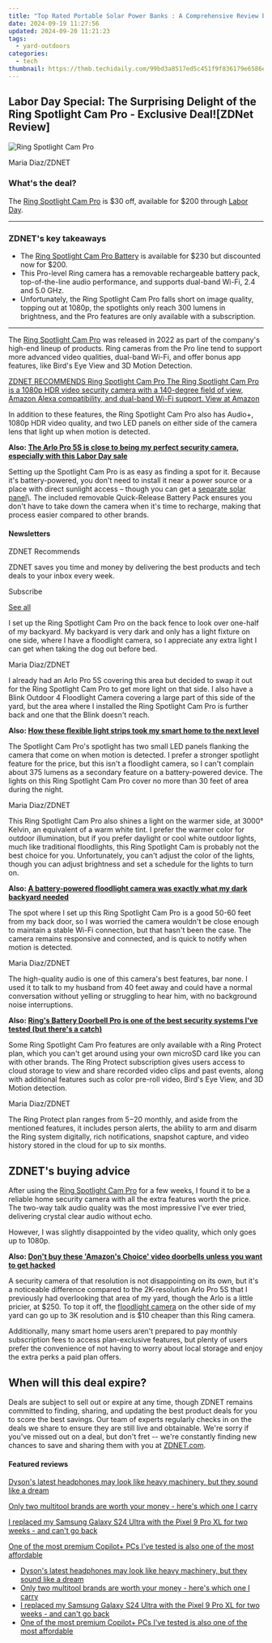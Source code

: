 ```yaml
---
title: "Top Rated Portable Solar Power Banks : A Comprehensive Review by ZDNet"
date: 2024-09-19 11:27:56
updated: 2024-09-20 11:21:23
tags:
  - yard-outdoors
categories:
  - tech
thumbnail: https://thmb.techidaily.com/99bd3a8517ed5c451f9f836179e6586efe05dbc59db5ea292ed9c7e8afff15a8.jpg
---
```


## Labor Day Special: The Surprising Delight of the Ring Spotlight Cam Pro - Exclusive Deal![ZDNet Review]

![Ring Spotlight Cam Pro](https://www.zdnet.com/a/img/resize/ed531cb57b902b3ba1e3b5ed22c33afa5cf5df7d/2024/03/12/882d828b-b99a-48b1-bd18-4b819491ec9b/1.jpg?auto=webp&width=1280)

Maria Diaz/ZDNET

### What's the deal?

The [Ring Spotlight Cam Pro](https://buy.geni.us/Proxy.ashx?TSID=368250&GR%5FURL=https%3A%2F%2Fwww.amazon.com%2FRing-Spotlight-Cam-Pro-Battery-White%2Fdp%2FB09DRX62ZV%3Ftag%3Dzd-buy-button-20%26ascsubtag%3D%5F%5FCOM%5FCLICK%5FID%5F%5F%7Cfc654aac-451d-4428-990d-834c2c6ab84a%7Cdtp&dtb=1) is $30 off, available for $200 through [Labor Day](https://www.zdnet.com/article/best-labor-day-deals-2024-8-29/).

---

### ZDNET's key takeaways  

* The [Ring Spotlight Cam Pro Battery](https://buy.geni.us/Proxy.ashx?TSID=368250&GR%5FURL=https%3A%2F%2Fwww.amazon.com%2FRing-Spotlight-Cam-Pro-Battery-White%2Fdp%2FB09DRX62ZV%3Ftag%3Dzd-buy-button-20%26ascsubtag%3D%5F%5FCOM%5FCLICK%5FID%5F%5F%7Cfc654aac-451d-4428-990d-834c2c6ab84a%7Cdtp&dtb=1) is available for $230 but discounted now for $200.
* This Pro-level Ring camera has a removable rechargeable battery pack, top-of-the-line audio performance, and supports dual-band Wi-Fi, 2.4 and 5.0 GHz.
* Unfortunately, the Ring Spotlight Cam Pro falls short on image quality, topping out at 1080p, the spotlights only reach 300 lumens in brightness, and the Pro features are only available with a subscription.

---

The [Ring Spotlight Cam Pro](https://buy.geni.us/Proxy.ashx?TSID=368250&GR%5FURL=https%3A%2F%2Fwww.amazon.com%2FRing-Spotlight-Cam-Pro-Battery-White%2Fdp%2FB09DRX62ZV%3Ftag%3Dzd-buy-button-20%26ascsubtag%3D%5F%5FCOM%5FCLICK%5FID%5F%5F%7Cfc654aac-451d-4428-990d-834c2c6ab84a%7Cdtp&dtb=1) was released in 2022 as part of the company's high-end lineup of products. Ring cameras from the Pro line tend to support more advanced video qualities, dual-band Wi-Fi, and offer bonus app features, like Bird's Eye View and 3D Motion Detection. 

[ZDNET RECOMMENDS Ring Spotlight Cam Pro The Ring Spotlight Cam Pro is a 1080p HDR video security camera with a 140-degree field of view, Amazon Alexa compatibility, and dual-band Wi-Fi support. View at Amazon](https://buy.geni.us/Proxy.ashx?TSID=368250&GR%5FURL=https%3A%2F%2Fwww.amazon.com%2FRing-Spotlight-Cam-Pro-Battery-White%2Fdp%2FB09DRX62ZV%3Ftag%3Dzd-buy-button-20%26ascsubtag%3D%5F%5FCOM%5FCLICK%5FID%5F%5F%7Cfc654aac-451d-4428-990d-834c2c6ab84a%7Cdtp&dtb=1)

In addition to these features, the Ring Spotlight Cam Pro also has Audio+, 1080p HDR video quality, and two LED panels on either side of the camera lens that light up when motion is detected. 

**Also: [The Arlo Pro 5S is close to being my perfect security camera, especially with this Labor Day sale](https://www.zdnet.com/home-and-office/smart-home/the-arlo-pro-5s-is-close-to-being-my-perfect-security-camera-especially-with-this-labor-day-sale/)**

Setting up the Spotlight Cam Pro is as easy as finding a spot for it. Because it's battery-powered, you don't need to install it near a power source or a place with direct sunlight access – though you can get a [separate solar panel](https://buy.geni.us/Proxy.ashx?TSID=368250&GR%5FURL=https%3A%2F%2Fwww.amazon.com%2FRing-Solar-Panel-Generation-Spotlight%2Fdp%2FB0B27JY45L%3Ftag%3Dzd-buy-button-20%26ascsubtag%3D%5F%5FCOM%5FCLICK%5FID%5F%5F%7Cfc654aac-451d-4428-990d-834c2c6ab84a%7Cdtp&dtb=1)\\. The included removable Quick-Release Battery Pack ensures you don't have to take down the camera when it's time to recharge, making that process easier compared to other brands.

#### Newsletters

ZDNET Recommends

ZDNET saves you time and money by delivering the best products and tech deals to your inbox every week.

 Subscribe

[See all](https://www.zdnet.com/newsletters/)

I set up the Ring Spotlight Cam Pro on the back fence to look over one-half of my backyard. My backyard is very dark and only has a light fixture on one side, where I have a floodlight camera, so I appreciate any extra light I can get when taking the dog out before bed. 

Maria Diaz/ZDNET

I already had an Arlo Pro 5S covering this area but decided to swap it out for the Ring Spotlight Cam Pro to get more light on that side. I also have a Blink Outdoor 4 Floodlight Camera covering a large part of this side of the yard, but the area where I installed the Ring Spotlight Cam Pro is further back and one that the Blink doesn't reach.

**Also: [How these flexible light strips took my smart home to the next level](https://www.zdnet.com/home-and-office/smart-home/how-these-flexible-light-strips-took-my-smart-home-to-the-next-level/)**

The Spotlight Cam Pro's spotlight has two small LED panels flanking the camera that come on when motion is detected. I prefer a stronger spotlight feature for the price, but this isn't a floodlight camera, so I can't complain about 375 lumens as a secondary feature on a battery-powered device. The lights on this Ring Spotlight Cam Pro cover no more than 30 feet of area during the night.

Maria Diaz/ZDNET

This Ring Spotlight Cam Pro also shines a light on the warmer side, at 3000° Kelvin, an equivalent of a warm white tint. I prefer the warmer color for outdoor illumination, but if you prefer daylight or cool white outdoor lights, much like traditional floodlights, this Ring Spotlight Cam is probably not the best choice for you. Unfortunately, you can't adjust the color of the lights, though you can adjust brightness and set a schedule for the lights to turn on. 

**Also: [A battery-powered floodlight camera was exactly what my dark backyard needed](https://www.zdnet.com/home-and-office/smart-home/a-battery-powered-floodlight-camera-was-exactly-what-my-dark-backyard-needed/)**

The spot where I set up this Ring Spotlight Cam Pro is a good 50-60 feet from my back door, so I was worried the camera wouldn't be close enough to maintain a stable Wi-Fi connection, but that hasn't been the case. The camera remains responsive and connected, and is quick to notify when motion is detected. 

Maria Diaz/ZDNET

The high-quality audio is one of this camera's best features, bar none. I used it to talk to my husband from 40 feet away and could have a normal conversation without yelling or struggling to hear him, with no background noise interruptions. 

**Also: [Ring's Battery Doorbell Pro is one of the best security systems I've tested (but there's a catch)](https://www.zdnet.com/home-and-office/smart-home/rings-battery-doorbell-pro-is-one-of-the-best-security-systems-ive-tested-but-theres-a-catch/)**

Some Ring Spotlight Cam Pro features are only available with a Ring Protect plan, which you can't get around using your own microSD card like you can with other brands. The Ring Protect subscription gives users access to cloud storage to view and share recorded video clips and past events, along with additional features such as color pre-roll video, Bird's Eye View, and 3D Motion detection. 

Maria Diaz/ZDNET

The Ring Protect plan ranges from $5-$20 monthly, and aside from the mentioned features, it includes person alerts, the ability to arm and disarm the Ring system digitally, rich notifications, snapshot capture, and video history stored in the cloud for up to six months.

## ZDNET's buying advice

After using the [Ring Spotlight Cam Pro](https://buy.geni.us/Proxy.ashx?TSID=368250&GR%5FURL=https%3A%2F%2Fwww.amazon.com%2FRing-Spotlight-Cam-Pro-Battery-White%2Fdp%2FB09DRX62ZV%3Ftag%3Dzd-buy-button-20%26ascsubtag%3D%5F%5FCOM%5FCLICK%5FID%5F%5F%7Cfc654aac-451d-4428-990d-834c2c6ab84a%7Cdtp&dtb=1) for a few weeks, I found it to be a reliable home security camera with all the extra features worth the price. The two-way talk audio quality was the most impressive I've ever tried, delivering crystal clear audio without echo. 

However, I was slightly disappointed by the video quality, which only goes up to 1080p. 

**Also: [Don't buy these 'Amazon's Choice' video doorbells unless you want to get hacked](https://www.zdnet.com/home-and-office/smart-home/do-not-buy-these-amazons-choice-video-doorbells-if-you-dont-want-to-get-hacked/)**

A security camera of that resolution is not disappointing on its own, but it's a noticeable difference compared to the 2K-resolution Arlo Pro 5S that I previously had overlooking that area of my yard, though the Arlo is a little pricier, at $250\. To top it off, the [floodlight camera](https://www.zdnet.com/home-and-office/smart-home/eufys-new-floodlight-cam-e340-is-the-hardest-working-security-camera-ive-tested/) on the other side of my yard can go up to 3K resolution and is $10 cheaper than this Ring camera. 

Additionally, many smart home users aren't prepared to pay monthly subscription fees to access plan-exclusive features, but plenty of users prefer the convenience of not having to worry about local storage and enjoy the extra perks a paid plan offers. 

## When will this deal expire?

Deals are subject to sell out or expire at any time, though ZDNET remains committed to finding, sharing, and updating the best product deals for you to score the best savings. Our team of experts regularly checks in on the deals we share to ensure they are still live and obtainable. We're sorry if you've missed out on a deal, but don't fret -- we're constantly finding new chances to save and sharing them with you at [ZDNET.com](https://www.zdnet.com/). 

#### Featured reviews

[Dyson's latest headphones may look like heavy machinery, but they sound like a dream](https://www.zdnet.com/article/i-tested-dysons-500-flagship-headphones-and-theyre-more-competitive-than-expected/ "Dyson's latest headphones may look like heavy machinery, but they sound like a dream")

[Only two multitool brands are worth your money - here's which one I carry](https://www.zdnet.com/article/only-two-multitool-brands-are-worth-your-money-heres-which-one-i-carry/ "Only two multitool brands are worth your money - here's which one I carry")

[I replaced my Samsung Galaxy S24 Ultra with the Pixel 9 Pro XL for two weeks - and can't go back](https://www.zdnet.com/article/i-replaced-my-samsung-galaxy-s24-ultra-with-the-pixel-9-pro-xl-for-two-weeks-and-cant-go-back/ "I replaced my Samsung Galaxy S24 Ultra with the Pixel 9 Pro XL for two weeks - and can't go back")

[One of the most premium Copilot+ PCs I've tested is also one of the most affordable](https://www.zdnet.com/article/one-of-the-most-premium-copilot-pcs-ive-tested-is-also-one-of-the-most-affordable/ "One of the most premium Copilot+ PCs I've tested is also one of the most affordable")

* [Dyson's latest headphones may look like heavy machinery, but they sound like a dream](https://www.zdnet.com/article/i-tested-dysons-500-flagship-headphones-and-theyre-more-competitive-than-expected/ "Dyson's latest headphones may look like heavy machinery, but they sound like a dream")
* [Only two multitool brands are worth your money - here's which one I carry](https://www.zdnet.com/article/only-two-multitool-brands-are-worth-your-money-heres-which-one-i-carry/ "Only two multitool brands are worth your money - here's which one I carry")
* [I replaced my Samsung Galaxy S24 Ultra with the Pixel 9 Pro XL for two weeks - and can't go back](https://www.zdnet.com/article/i-replaced-my-samsung-galaxy-s24-ultra-with-the-pixel-9-pro-xl-for-two-weeks-and-cant-go-back/ "I replaced my Samsung Galaxy S24 Ultra with the Pixel 9 Pro XL for two weeks - and can't go back")
* [One of the most premium Copilot+ PCs I've tested is also one of the most affordable](https://www.zdnet.com/article/one-of-the-most-premium-copilot-pcs-ive-tested-is-also-one-of-the-most-affordable/ "One of the most premium Copilot+ PCs I've tested is also one of the most affordable")

<ins class="adsbygoogle"
     style="display:block"
     data-ad-format="autorelaxed"
     data-ad-client="ca-pub-7571918770474297"
     data-ad-slot="1223367746"></ins>



<ins class="adsbygoogle"
     style="display:block"
     data-ad-client="ca-pub-7571918770474297"
     data-ad-slot="8358498916"
     data-ad-format="auto"
     data-full-width-responsive="true"></ins>
